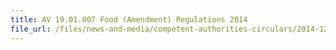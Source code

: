 ```yaml
---
title: AV 19.01.007 Food (Amendment) Regulations 2014 
file_url: /files/news-and-media/competent-authorities-circulars/2014-12-15-CA.pdf
---
```

